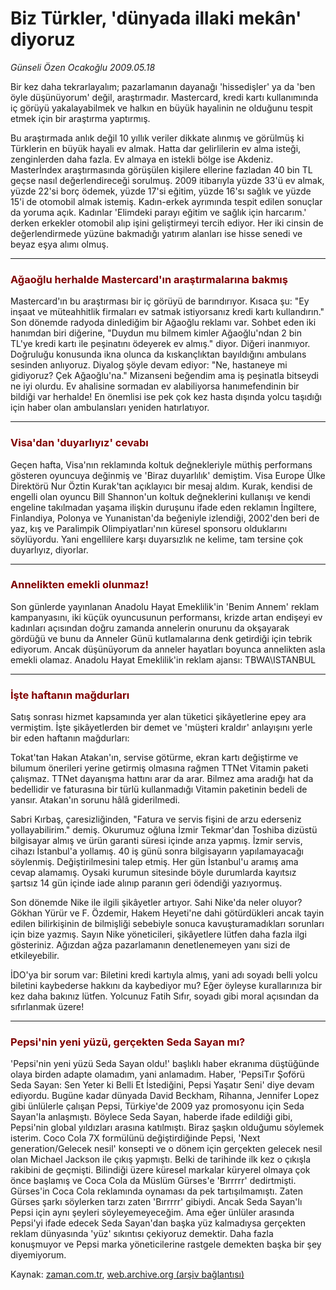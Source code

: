 # Biz Türkler, 'dünyada illaki mekân' diyoruz

*Günseli Özen Ocakoğlu 2009.05.18*

<tr><td class="metin" colspan="2" style="padding-top: 20px; padding-left: 5px; padding-right: 10px;">Bir kez daha tekrarlayalım; pazarlamanın dayanağı 'hissedişler' ya da 'ben öyle düşünüyorum' değil, araştırmadır. Mastercard, kredi kartı kullanımında iç görüyü yakalayabilmek ve halkın en büyük hayalinin ne olduğunu tespit etmek için bir araştırma yaptırmış.</td></tr><tr><td class="metin" colspan="2" style="padding-top: 20px; padding-left: 5px; padding-right: 10px;"><p>Bu araştırmada anlık değil 10 yıllık veriler dikkate alınmış ve görülmüş ki Türklerin en büyük hayali ev almak. Hatta dar gelirlilerin ev alma isteği, zenginlerden daha fazla. Ev almaya en istekli bölge ise Akdeniz. Masterİndex araştırmasında görüşülen kişilere ellerine fazladan 40 bin TL geçse nasıl değerlendireceği sorulmuş. 2009 itibarıyla yüzde 33'ü ev almak, yüzde 22'si borç ödemek, yüzde 17'si eğitim, yüzde 16'sı sağlık ve yüzde 15'i de otomobil almak istemiş. Kadın-erkek ayrımında tespit edilen sonuçlar da yoruma açık. Kadınlar 'Elimdeki parayı eğitim ve sağlık için harcarım.' derken erkekler otomobil alıp işini geliştirmeyi tercih ediyor. Her iki cinsin de değerlendirmede yüzüne bakmadığı yatırım alanları ise hisse senedi ve beyaz eşya alımı olmuş. 
<hr/>
<h3><font color="#800000">Ağaoğlu herhalde Mastercard'ın araştırmalarına bakmış
</font></h3>
<p>Mastercard'ın bu araştırması bir iç görüyü de barındırıyor. Kısaca şu: "Ey inşaat ve müteahhitlik firmaları ev satmak istiyorsanız kredi kartı kullandırın." Son dönemde radyoda dinlediğim bir Ağaoğlu reklamı var. Sohbet eden iki hanımdan biri diğerine, "Duydun mu bilmem kimler Ağaoğlu'ndan 2 bin TL'ye kredi kartı ile peşinatını ödeyerek ev almış." diyor. Diğeri inanmıyor. Doğruluğu konusunda ikna olunca da kıskançlıktan bayıldığını ambulans sesinden anlıyoruz. Diyalog şöyle devam ediyor: "Ne, hastaneye mi gidiyoruz? Çek Ağaoğlu'na." Mizanseni beğendim ama iş peşinatla bitseydi ne iyi olurdu. Ev ahalisine sormadan ev alabiliyorsa hanımefendinin bir bildiği var herhalde! En önemlisi ise pek çok kez hasta dışında yolcu taşıdığı için haber olan ambulansları yeniden hatırlatıyor.
<hr/>
<h3><font color="#800000">Visa'dan 'duyarlıyız' cevabı </font></h3>
<p>Geçen hafta, Visa'nın reklamında koltuk değnekleriyle müthiş performans gösteren oyuncuya değinmiş ve 'Biraz duyarlılık' demiştim. Visa Europe Ülke Direktörü Nur Öztin Kurak'tan açıklayıcı bir mesaj aldım. Kurak, kendisi de engelli olan oyuncu Bill Shannon'un koltuk değneklerini kullanışı ve kendi engeline takılmadan yaşama ilişkin duruşunu ifade eden reklamın İngiltere, Finlandiya, Polonya ve Yunanistan'da beğeniyle izlendiği, 2002'den beri de yaz, kış ve Paralimpik Olimpiyatları'nın küresel sponsoru olduklarını söylüyordu. Yani engellilere karşı duyarsızlık ne kelime, tam tersine çok duyarlıyız, diyorlar.
<hr/>
<h3><font color="#800000">Annelikten emekli olunmaz!
</font></h3>
<p>Son günlerde yayınlanan Anadolu Hayat Emeklilik'in 'Benim Annem' reklam kampanyasını, iki küçük oyuncusunun performansı, krizde artan endişeyi ev kadınları açısından doğru zamanda annelerin onurunu da okşayarak gördüğü ve bunu da Anneler Günü kutlamalarına denk getirdiği için tebrik ediyorum. Ancak düşünüyorum da anneler hayatları boyunca annelikten asla emekli olamaz. Anadolu Hayat Emeklilik'in reklam ajansı: TBWA\ISTANBUL 
<p>
<hr/>
<h3><font color="#800000">İşte haftanın mağdurları </font></h3>
<p>Satış sonrası hizmet kapsamında yer alan tüketici şikâyetlerine epey ara vermiştim. İşte şikâyetlerden bir demet ve 'müşteri kraldır' anlayışını yerle bir eden haftanın mağdurları:
<p>Tokat'tan Hakan Atakan'ın, servise götürme, ekran kartı değiştirme ve bilumum önerileri yerine getirmiş olmasına rağmen TTNet Vitamin paketi çalışmaz. TTNet dayanışma hattını arar da arar. Bilmez ama aradığı hat da bedellidir ve faturasına bir türlü kullanmadığı Vitamin paketinin bedeli de yansır. Atakan'ın sorunu hâlâ giderilmedi. 
<p>Sabri Kırbaş, çaresizliğinden, "Fatura ve servis fişini de arzu ederseniz yollayabilirim." demiş. Okurumuz oğluna İzmir Tekmar'dan Toshiba dizüstü bilgisayar almış ve ürün garanti süresi içinde arıza yapmış. İzmir servis, cihazı İstanbul'a yollamış. 40 iş günü sonra bilgisayarın yapılamayacağı söylenmiş. Değiştirilmesini talep etmiş. Her gün İstanbul'u aramış ama cevap alamamış. Oysaki kurumun sitesinde böyle durumlarda kayıtsız şartsız 14 gün içinde iade alınıp paranın geri ödendiği yazıyormuş.
<p>Son dönemde Nike ile ilgili şikâyetler artıyor. Sahi Nike'da neler oluyor? Gökhan Yürür ve F. Özdemir, Hakem Heyeti'ne dahi götürdükleri ancak tayin edilen bilirkişinin de bilmişliği sebebiyle sonuca kavuşturamadıkları sorunları için bize yazmış. Sayın Nike yöneticileri, şikâyetlere lütfen daha fazla ilgi gösteriniz. Ağızdan ağza pazarlamanın denetlenemeyen yanı sizi de etkileyebilir.
<p>İDO'ya bir sorum var: Biletini kredi kartıyla almış, yani adı soyadı belli yolcu biletini kaybederse hakkını da kaybediyor mu? Eğer öyleyse kurallarınıza bir kez daha bakınız lütfen. Yolcunuz Fatih Sıfır, soyadı gibi moral açısından da sıfırlanmak üzere!
<hr/>
<h3><font color="#800000">Pepsi'nin yeni yüzü, gerçekten Seda Sayan mı? </font>
</h3>
<p>'Pepsi'nin yeni yüzü Seda Sayan oldu!' başlıklı haber ekranıma düştüğünde olaya birden adapte olamadım, yani anlamadım. Haber, 'PepsiTır Şoförü Seda Sayan: Sen Yeter ki Belli Et İstediğini, Pepsi Yaşatır Seni' diye devam ediyordu. Bugüne kadar dünyada David Beckham, Rihanna, Jennifer Lopez gibi ünlülerle çalışan Pepsi, Türkiye'de 2009 yaz promosyonu için Seda Sayan'la anlaşmıştı. Böylece Seda Sayan, haberde ifade edildiği gibi, Pepsi'nin global yıldızları arasına katılmıştı. Biraz şaşkın olduğumu söylemek isterim. Coco Cola 7X formülünü değiştirdiğinde Pepsi, 'Next generation/Gelecek nesil' konsepti ve o dönem için gerçekten gelecek nesil olan Michael Jackson ile çıkış yapmıştı. Belki de tarihinde ilk kez o çıkışla rakibini de geçmişti. Bilindiği üzere küresel markalar küryerel olmaya çok önce başlamış ve Coca Cola da Müslüm Gürses'e 'Bırrrrr' dedirtmişti. Gürses'in Coca Cola reklamında oynaması da pek tartışılmamıştı. Zaten Gürses şarkı söylerken tarzı zaten 'Bırrrrr' gibiydi. Ancak Seda Sayan'lı Pepsi için aynı şeyleri söyleyemeyeceğim. Ama eğer ünlüler arasında Pepsi'yi ifade edecek Seda Sayan'dan başka yüz kalmadıysa gerçekten reklam dünyasında 'yüz' sıkıntısı çekiyoruz demektir. Daha fazla konuşmuyor ve Pepsi marka yöneticilerine rastgele demekten başka bir şey diyemiyorum. <br/></p></p></p></p></p></p></p></p></p></p></p></td></tr>

Kaynak: [zaman.com.tr](http://zaman.com.tr/yazar.do?yazino=849163), [web.archive.org (arşiv bağlantısı)](http://web.archive.org/web/20090531221628/http://www.zaman.com.tr:80/yazar.do?yazino=849163)
